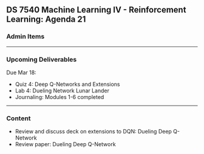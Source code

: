 ## DS 7540 Machine Learning IV - Reinforcement Learning: Agenda 21


### Admin Items


---

### Upcoming Deliverables

Due Mar 18:  
- Quiz 4: Deep Q-Networks and Extensions
- Lab 4: Dueling Network Lunar Lander
- Journaling: Modules 1-6 completed

---

### Content

- Review and discuss deck on extensions to DQN: Dueling Deep Q-Network
- Review paper: Dueling Deep Q-Network
